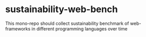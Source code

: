 # sustainability-web-bench
This  mono-repo should collect sustainability benchmark of web-frameworks in different programming languages over time
